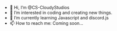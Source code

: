 - 👋 Hi, I’m @CS-CloudyStudios
- 👀 I’m interested in coding and creating new things.
- 🌱 I’m currently learning Javascript and discord.js
- 📫 How to reach me: Coming soon...

<!---
CS-CloudyStudios/CS-CloudyStudios is a ✨ special ✨ repository because its `README.md` (this file) appears on your GitHub profile.
You can click the Preview link to take a look at your changes.
--->
